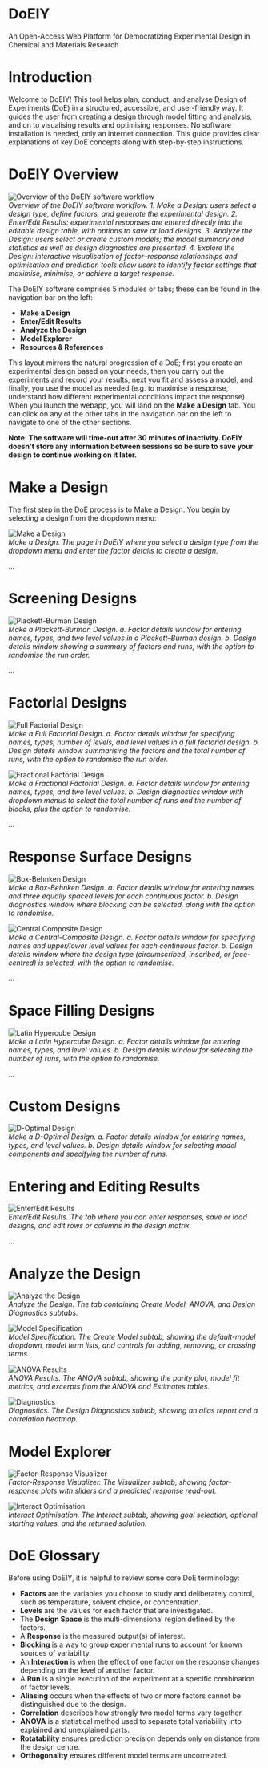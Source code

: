 # DoEIY
An Open-Access Web Platform for Democratizing Experimental Design in Chemical and Materials Research

# Introduction

Welcome to DoEIY! This tool helps plan, conduct, and analyse Design of Experiments (DoE) in a structured, accessible, and user-friendly way. It guides the user from creating a design through model fitting and analysis, and on to visualising results and optimising responses. No software installation is needed, only an internet connection. This guide provides clear explanations of key DoE concepts along with step-by-step instructions.

# DoEIY Overview

![Overview of the DoEIY software workflow](figures/DoEIY_Overview.png)  
*Overview of the DoEIY software workflow. 1. Make a Design: users select a design type, define factors, and generate the experimental design. 2. Enter/Edit Results: experimental responses are entered directly into the editable design table, with options to save or load designs. 3. Analyze the Design: users select or create custom models; the model summary and statistics as well as design diagnostics are presented. 4. Explore the Design: interactive visualisation of factor–response relationships and optimisation and prediction tools allow users to identify factor settings that maximise, minimise, or achieve a target response.*

The DoEIY software comprises 5 modules or tabs; these can be found in the navigation bar on the left:

- **Make a Design**
- **Enter/Edit Results**
- **Analyze the Design**
- **Model Explorer**
- **Resources & References**

This layout mirrors the natural progression of a DoE; first you create an experimental design based on your needs, then you carry out the experiments and record your results, next you fit and assess a model, and finally, you use the model as needed (e.g. to maximise a response, understand how different experimental conditions impact the response). When you launch the webapp, you will land on the **Make a Design** tab. You can click on any of the other tabs in the navigation bar on the left to navigate to one of the other sections.

**Note: The software will time-out after 30 minutes of inactivity. DoEIY doesn't store any information between sessions so be sure to save your design to continue working on it later.**

# Make a Design

The first step in the DoE process is to Make a Design. You begin by selecting a design from the dropdown menu:

![Make a Design](figures/Make_a_Design__Choose_Design.png)  
*Make a Design. The page in DoEIY where you select a design type from the dropdown menu and enter the factor details to create a design.*

...

# Screening Designs

![Plackett-Burman Design](figures/Plackett_Burman.png)  
*Make a Plackett-Burman Design. a. Factor details window for entering names, types, and two level values in a Plackett–Burman design. b. Design details window showing a summary of factors and runs, with the option to randomise the run order.*

...

# Factorial Designs

![Full Factorial Design](figures/Full_Factorial.png)  
*Make a Full Factorial Design. a. Factor details window for specifying names, types, number of levels, and level values in a full factorial design. b. Design details window summarising the factors and the total number of runs, with the option to randomise the run order.*

![Fractional Factorial Design](figures/Fractional_Factorial.png)  
*Make a Fractional Factorial Design. a. Factor details window for entering names, types, and two level values. b. Design diagnostics window with dropdown menus to select the total number of runs and the number of blocks, plus the option to randomise.*

...

# Response Surface Designs

![Box-Behnken Design](figures/Box_Behnken.png)  
*Make a Box-Behnken Design. a. Factor details window for entering names and three equally spaced levels for each continuous factor. b. Design diagnostics window where blocking can be selected, along with the option to randomise.*

![Central Composite Design](figures/Central_Composite.png)  
*Make a Central-Composite Design. a. Factor details window for specifying names and upper/lower level values for each continuous factor. b. Design details window where the design type (circumscribed, inscribed, or face-centred) is selected, with the option to randomise.*

...

# Space Filling Designs

![Latin Hypercube Design](figures/Latin_Hypercube.png)  
*Make a Latin Hypercube Design. a. Factor details window for entering names, types, and level values. b. Design details window for selecting the number of runs, with the option to randomise.*

...

# Custom Designs

![D-Optimal Design](figures/D_Optimal.png)  
*Make a D-Optimal Design. a. Factor details window for entering names, types, and level values. b. Design details window for selecting model components and specifying the number of runs.*

# Entering and Editing Results

![Enter/Edit Results](figures/Enter_Edit_Results.png)  
*Enter/Edit Results. The tab where you can enter responses, save or load designs, and edit rows or columns in the design matrix.*

...

# Analyze the Design

![Analyze the Design](figures/Analyze_Design.png)  
*Analyze the Design. The tab containing Create Model, ANOVA, and Design Diagnostics subtabs.*

![Model Specification](figures/Model_Specification.png)  
*Model Specification. The Create Model subtab, showing the default-model dropdown, model term lists, and controls for adding, removing, or crossing terms.*

![ANOVA Results](figures/ANOVA_Results.png)  
*ANOVA Results. The ANOVA subtab, showing the parity plot, model fit metrics, and excerpts from the ANOVA and Estimates tables.*

![Diagnostics](figures/Diagnostics.png)  
*Diagnostics. The Design Diagnostics subtab, showing an alias report and a correlation heatmap.*

# Model Explorer

![Factor-Response Visualizer](figures/Visualizer.png)  
*Factor-Response Visualizer. The Visualizer subtab, showing factor-response plots with sliders and a predicted response read-out.*

![Interact Optimisation](figures/Interact.png)  
*Interact Optimisation. The Interact subtab, showing goal selection, optional starting values, and the returned solution.*

# DoE Glossary

Before using DoEIY, it is helpful to review some core DoE terminology:

- **Factors** are the variables you choose to study and deliberately control, such as temperature, solvent choice, or concentration.
- **Levels** are the values for each factor that are investigated.
- The **Design Space** is the multi-dimensional region defined by the factors.
- A **Response** is the measured output(s) of interest.
- **Blocking** is a way to group experimental runs to account for known sources of variability.
- An **Interaction** is when the effect of one factor on the response changes depending on the level of another factor.
- A **Run** is a single execution of the experiment at a specific combination of factor levels.
- **Aliasing** occurs when the effects of two or more factors cannot be distinguished due to the design.
- **Correlation** describes how strongly two model terms vary together.
- **ANOVA** is a statistical method used to separate total variability into explained and unexplained parts.
- **Rotatability** ensures prediction precision depends only on distance from the design centre.
- **Orthogonality** ensures different model terms are uncorrelated.

[^1]: Corresponding author: <s.guldin@ucl.ac.uk>
